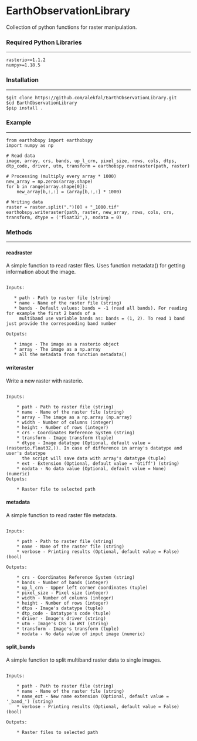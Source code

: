 # EarthObservationLibrary

Collection of python functions for raster manipulation.



### Required Python Libraries

------------------------------------------------

```
rasterio>=1.1.2
numpy>=1.18.5
```

### Installation

------------------------------------------------

```
$git clone https://github.com/alekfal/EarthObservationLibrary.git
$cd EarthObservationLibrary
$pip install .
```
### Example

------------------------------------------------

```
from earthobspy import earthobspy
import numpy as np

# Read data
image, array, crs, bands, up_l_crn, pixel_size, rows, cols, dtps, dtp_code, driver, utm, transform = earthobspy.readraster(path, raster)

# Processing (multiply every array * 1000)
new_array = np.zeros(array.shape)
for b in range(array.shape[0]):
    new_array[b,:,:] = (array[b,:,:] * 1000)

# Writing data
raster = raster.split(".")[0] + "_1000.tif"
earthobspy.writeraster(path, raster, new_array, rows, cols, crs, transform, dtype = ('float32',), nodata = 0)

```

### Methods

------------------------------------------------

#### readraster

A simple function to read raster files. Uses function metadata() for getting information about the image.
    
 ```   

Inputs:

    * path - Path to raster file (string)
    * name - Name of the raster file (string)
    * bands - Default values: bands = -1 (read all bands). For reading for example the first 2 bands of a
      multiband use variable bands as: bands = (1, 2). To read 1 band just provide the corresponding band number

Outputs:

    * image - The image as a rasterio object
    * array - The image as a np.array
    * all the metadata from function metadata()

```

####  writeraster

Write a new raster with rasterio.

```

Inputs:

    * path - Path to raster file (string)
    * name - Name of the raster file (string)
    * array - The image as a np.array (np.array)
    * width - Number of columns (integer)
    * height - Number of rows (integer)
    * crs - Coordinates Reference System (string)
    * transform - Image transform (tuple)
    * dtype - Image datatype (Optional, default value = (rasterio.float32,)). In case of difference in array's datatype and user's datatype
      the script will save data with array's datatype (tuple)
    * ext - Extension (Optional, default value = 'Gtiff') (string)
    * nodata - No data value (Optional, default value = None) (numeric)
Outputs:
    
    * Raster file to selected path 

```

#### metadata

A simple function to read raster file metadata.

```

Inputs:

    * path - Path to raster file (string)
    * name - Name of the raster file (string)
    * verbose - Printing results (Optional, default value = False) (bool)

Outputs:

    * crs - Coordinates Reference System (string)
    * bands - Number of bands (integer)
    * up_l_crn - Upper left corner coordinates (tuple)
    * pixel_size - Pixel size (integer)
    * width - Number of columns (integer)
    * height - Number of rows (integer)
    * dtps - Image's datatype (tuple)
    * dtp_code - Datatype's code (tuple)
    * driver - Image's driver (string)
    * utm - Image's CRS in WKT (string)
    * transform - Image's transform (tuple)
    * nodata - No data value of input image (numeric)

```

#### split_bands

A simple function to split multiband raster data to single images.
    
```

Inputs:
    
    * path - Path to raster file (string)
    * name - Name of the raster file (string)
    * name_ext - New name extension (Optional, default value = '_band_') (string)
    * verbose - Printing results (Optional, default value = False) (bool)
    
Outputs:

    * Raster files to selected path

```